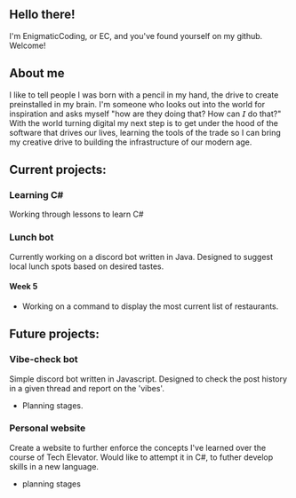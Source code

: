 ## Hello there!
I'm EnigmaticCoding, or EC, and you've found yourself on my github. Welcome! 

## About me
I like to tell people I was born with a pencil in my hand, the drive to create preinstalled in my brain. I'm someone who looks out into the world for inspiration and asks myself "how are they doing that? How can 𝘐 do that?" With the world turning digital my next step is to get under the hood of the software that drives our lives, learning the tools of the trade so I can bring my creative drive to building the infrastructure of our modern age.

## Current projects:

### Learning C#
Working through lessons to learn C#

### Lunch bot
Currently working on a discord bot written in Java. Designed to suggest local lunch spots based on desired tastes. 

#### Week 5
* Working on a command to display the most current list of restaurants.

## Future projects:

### Vibe-check bot 
Simple discord bot written in Javascript. Designed to check the post history in a given thread and report on the 'vibes'.
* Planning stages.

### Personal website
Create a website to further enforce the concepts I've learned over the course of Tech Elevator. Would like to attempt it in C#, to futher develop skills in a new language.
* planning stages

 
